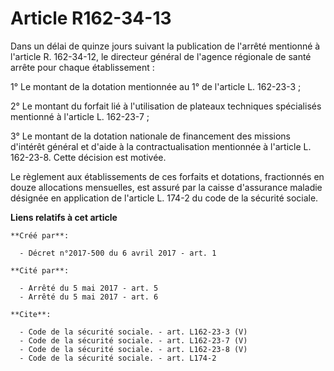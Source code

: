 # Article R162-34-13

Dans un délai de quinze jours suivant la publication de l'arrêté mentionné à l'article R. 162-34-12, le directeur général de
l'agence régionale de santé arrête pour chaque établissement :

1° Le montant de la dotation mentionnée au 1° de l'article L. 162-23-3 ;

2° Le montant du forfait lié à l'utilisation de plateaux techniques spécialisés mentionné à l'article L. 162-23-7 ;

3° Le montant de la dotation nationale de financement des missions d'intérêt général et d'aide à la contractualisation
mentionnée à l'article L. 162-23-8. Cette décision est motivée.

Le règlement aux établissements de ces forfaits et dotations, fractionnés en douze allocations mensuelles, est assuré par la
caisse d'assurance maladie désignée en application de l'article L. 174-2 du code de la sécurité sociale.

**Liens relatifs à cet article**

	**Créé par**:

	  - Décret n°2017-500 du 6 avril 2017 - art. 1

	**Cité par**:

	  - Arrêté du 5 mai 2017 - art. 5
	  - Arrêté du 5 mai 2017 - art. 6

	**Cite**:

	  - Code de la sécurité sociale. - art. L162-23-3 (V)
	  - Code de la sécurité sociale. - art. L162-23-7 (V)
	  - Code de la sécurité sociale. - art. L162-23-8 (V)
	  - Code de la sécurité sociale. - art. L174-2
